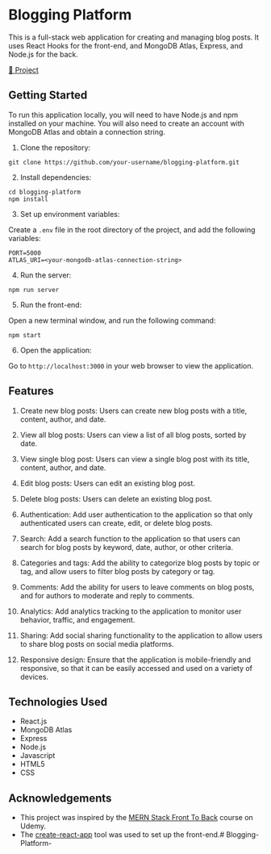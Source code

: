 
# Blogging Platform

This is a full-stack web application for creating and managing blog posts. It uses React Hooks for the front-end, and MongoDB Atlas, Express, and Node.js for the back.

[🔗 Project](https://react-blogging-platform.netlify.app)

## Getting Started

To run this application locally, you will need to have Node.js and npm installed on your machine. You will also need to create an account with MongoDB Atlas and obtain a connection string.

1. Clone the repository:

```
git clone https://github.com/your-username/blogging-platform.git
```

2. Install dependencies:

```
cd blogging-platform
npm install
```

3. Set up environment variables:

Create a `.env` file in the root directory of the project, and add the following variables:

```
PORT=5000
ATLAS_URI=<your-mongodb-atlas-connection-string>
```

4. Run the server:

```
npm run server
```

5. Run the front-end:

Open a new terminal window, and run the following command:

```
npm start
```

6. Open the application:

Go to `http://localhost:3000` in your web browser to view the application.


## Features

1. Create new blog posts: Users can create new blog posts with a title, content, author, and date.

2. View all blog posts: Users can view a list of all blog posts, sorted by date.

3. View single blog post: Users can view a single blog post with its title, content, author, and date.

4. Edit blog posts: Users can edit an existing blog post.

5. Delete blog posts: Users can delete an existing blog post.

6. Authentication: Add user authentication to the application so that only authenticated users can create, edit, or delete blog posts.

7. Search: Add a search function to the application so that users can search for blog posts by keyword, date, author, or other criteria.

8. Categories and tags: Add the ability to categorize blog posts by topic or tag, and allow users to filter blog posts by category or tag.

9. Comments: Add the ability for users to leave comments on blog posts, and for authors to moderate and reply to comments.

10. Analytics: Add analytics tracking to the application to monitor user behavior, traffic, and engagement.

11. Sharing: Add social sharing functionality to the application to allow users to share blog posts on social media platforms.

12. Responsive design: Ensure that the application is mobile-friendly and responsive, so that it can be easily accessed and used on a variety of devices.

## Technologies Used

- React.js
- MongoDB Atlas
- Express
- Node.js
- Javascript
- HTML5
- CSS

## Acknowledgements

- This project was inspired by the [MERN Stack Front To Back](https://www.udemy.com/course/mern-stack-front-to-back/) course on Udemy.
- The [create-react-app](https://create-react-app.dev/) tool was used to set up the front-end.# Blogging-Platform-
